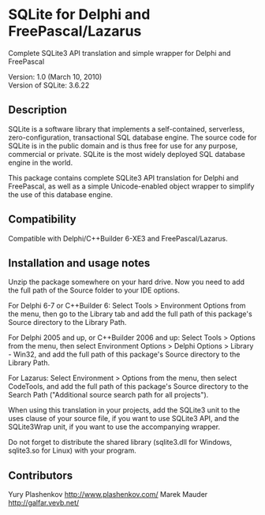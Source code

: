 SQLite for Delphi and FreePascal/Lazarus
========================================
Complete SQLite3 API translation and simple wrapper for Delphi and FreePascal

Version: 1.0 (March 10, 2010)  
Version of SQLite: 3.6.22


Description
-----------
SQLite is a software library that implements a self-contained, serverless, zero-configuration,
transactional SQL database engine. The source code for SQLite is in the public domain and is thus
free for use for any purpose, commercial or private. SQLite is the most widely deployed SQL database
engine in the world.

This package contains complete SQLite3 API translation for Delphi and FreePascal, as well as a
simple Unicode-enabled object wrapper to simplify the use of this database engine.


Compatibility
-------------
Compatible with Delphi/C++Builder 6-XE3 and FreePascal/Lazarus.


Installation and usage notes
----------------------------
Unzip the package somewhere on your hard drive. Now you need to add the full
path of the Source folder to your IDE options.

For Delphi 6-7 or C++Builder 6:
Select Tools > Environment Options from the menu, then go to the Library tab
and add the full path of this package's Source directory to the Library Path.

For Delphi 2005 and up, or C++Builder 2006 and up:
Select Tools > Options from the menu, then select Environment Options >
Delphi Options > Library - Win32, and add the full path of this package's
Source directory to the Library Path.

For Lazarus:
Select Environment > Options from the menu, then select CodeTools, and add
the full path of this package's Source directory to the Search Path
("Additional source search path for all projects").

When using this translation in your projects, add the SQLite3 unit to the
uses clause of your source file, if you want to use SQLite3 API, and the
SQLite3Wrap unit, if you want to use the accompanying wrapper.

Do not forget to distribute the shared library (sqlite3.dll for Windows,
sqlite3.so for Linux) with your program.


Contributors
------------
Yury Plashenkov              http://www.plashenkov.com/
Marek Mauder                 http://galfar.vevb.net/
